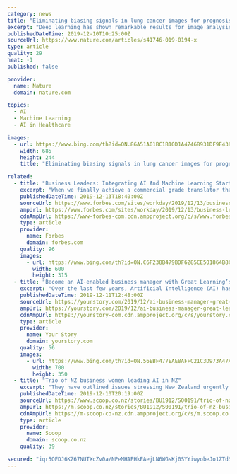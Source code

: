 ```yaml
---
category: news
title: "Eliminating biasing signals in lung cancer images for prognosis predictions with deep learning"
excerpt: "Deep learning has shown remarkable results for image analysis and is expected to aid individual treatment decisions in health care. Treatment recommendations are predictions with an inherently causal interpretation. To use deep learning for these applications in the setting of observational data, deep learning methods must be made compatible ..."
publishedDateTime: 2019-12-10T10:25:00Z
sourceUrl: https://www.nature.com/articles/s41746-019-0194-x
type: article
quality: 29
heat: -1
published: false

provider:
  name: Nature
  domain: nature.com

topics:
  - AI
  - Machine Learning
  - AI in Healthcare

images:
  - url: https://www.bing.com/th?id=ON.86A51A01BC1B10D1A47468931DF9E438
    width: 685
    height: 244
    title: "Eliminating biasing signals in lung cancer images for prognosis predictions with deep learning"

related:
  - title: "Business Leaders: Integrating AI And Machine Learning Starts With Your Data Scientists"
    excerpt: "When we finally achieve a commercial grade translator that can translate instantaneously, these barriers are going to fall.” To learn more about AI and machine learning, be sure to check back for an upcoming Workday Podcast, where we sit down with Ajay and Workday machine learning expert Sayan Chakraborty to dive deeper into how machine ..."
    publishedDateTime: 2019-12-13T18:40:00Z
    sourceUrl: https://www.forbes.com/sites/workday/2019/12/13/business-leaders-integrating-ai-and-machine-learning-starts-with-your-data-scientists/
    ampUrl: https://www.forbes.com/sites/workday/2019/12/13/business-leaders-integrating-ai-and-machine-learning-starts-with-your-data-scientists/amp/
    cdnAmpUrl: https://www-forbes-com.cdn.ampproject.org/c/s/www.forbes.com/sites/workday/2019/12/13/business-leaders-integrating-ai-and-machine-learning-starts-with-your-data-scientists/amp/
    type: article
    provider:
      name: Forbes
      domain: forbes.com
    quality: 96
    images:
      - url: https://www.bing.com/th?id=ON.C6F238B479BDF6285CE501864B8C5603
        width: 600
        height: 315
  - title: "Become an AI-enabled business manager with Great Learning’s PGP in Artificial Intelligence for Leaders"
    excerpt: "Over the last few years, Artificial Intelligence (AI) has been emerging as the most transformative and significant technology, with recent advancements in the field proving to be a game-changer for several industries. In the coming years, proliferation of AI is only going to increase, with businesses tailoring their core processes and ..."
    publishedDateTime: 2019-12-11T12:48:00Z
    sourceUrl: https://yourstory.com/2019/12/ai-business-manager-great-learning-pgp
    ampUrl: https://yourstory.com/2019/12/ai-business-manager-great-learning-pgp/amp
    cdnAmpUrl: https://yourstory-com.cdn.ampproject.org/c/s/yourstory.com/2019/12/ai-business-manager-great-learning-pgp/amp
    type: article
    provider:
      name: Your Story
      domain: yourstory.com
    quality: 56
    images:
      - url: https://www.bing.com/th?id=ON.56EBF477EAE8AFFC21C3D973A47A1A4C
        width: 700
        height: 350
  - title: "Trio of NZ business women leading AI in NZ"
    excerpt: "They have outlined issues stressing New Zealand urgently needs to focus more on achieving an AI-enabled future, particularly in relation to investment, research, skills and talent, ethics and regulation and trusted data. “New Zealand needs to actively consider benefits from creating a world leading AI strategy, supporting innovation and ..."
    publishedDateTime: 2019-12-10T20:19:00Z
    sourceUrl: https://www.scoop.co.nz/stories/BU1912/S00191/trio-of-nz-business-women-leading-ai-in-nz.htm
    ampUrl: https://m.scoop.co.nz/stories/BU1912/S00191/trio-of-nz-business-women-leading-ai-in-nz.htm
    cdnAmpUrl: https://m-scoop-co-nz.cdn.ampproject.org/c/s/m.scoop.co.nz/stories/BU1912/S00191/trio-of-nz-business-women-leading-ai-in-nz.htm
    type: article
    provider:
      name: Scoop
      domain: scoop.co.nz
    quality: 39

secured: "iqr5OEDJ6KZ67NUTXcZv0a/NPeMHAPHkEAejLN6WGsKj0SYYiwyobeJo1ZTdS2CsuNlEnkXVKByoR5y3+KDGiWCeVFM4hs6GXUDTcKG7L5mwfsn6tv+gHinWdeRPAuWK+U9mJMoNaDPcCl/cAcwN4uSwGZetzcKts/qkwTBeVDkP7L5yVROlKlapa4DsaXjR+xYmvb6Af38BlIXCsUnOwOa8t42AoGR0g+kWq6foWxKkOY8i1CybzhHKKId5n5exwUK62kLAFuA+oBt7KSXx4g==;n+HOZG7gBm47UzBHv83xWA=="
---
```


